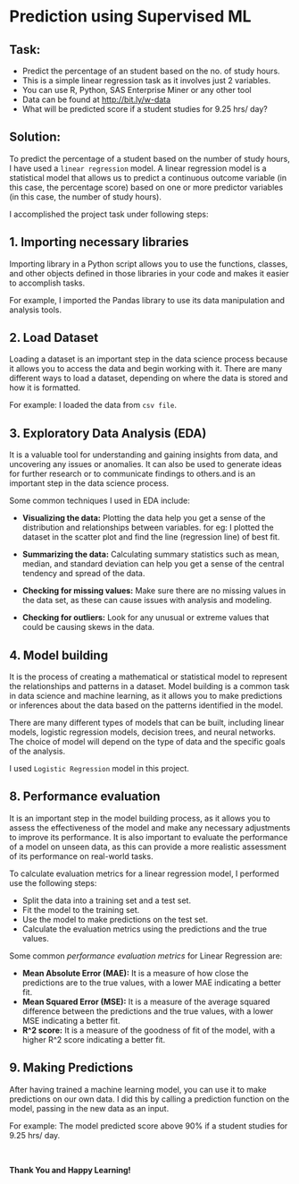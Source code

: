# Prediction using Supervised ML

## Task:
* Predict the percentage of an student based on the no. of study hours.
* This is a simple linear regression task as it involves just 2 variables.
* You can use R, Python, SAS Enterprise Miner or any other tool
* Data can be found at http://bit.ly/w-data
* What will be predicted score if a student studies for 9.25 hrs/ day?

## Solution:
To predict the percentage of a student based on the number of study hours, I have used a `linear regression` model. A linear regression model is a statistical model that allows us to predict a continuous outcome variable (in this case, the percentage score) based on one or more predictor variables (in this case, the number of study hours).

I accomplished the project task under following steps:
## 1. Importing necessary libraries
Importing library in a Python script allows you to use the functions, classes, and other objects defined in those libraries in your code and makes it easier to accomplish tasks.

For example, I imported the Pandas library to use its data manipulation and analysis tools.

## 2. Load Dataset
Loading a dataset is an important step in the data science process because it allows you to access the data and begin working with it. There are many different ways to load a dataset, depending on where the data is stored and how it is formatted.

For example: I loaded the data from `csv file`.

## 3. Exploratory Data Analysis (EDA)
It is a valuable tool for understanding and gaining insights from data, and uncovering any issues or anomalies. It can also be used to generate ideas for further research or to communicate findings to others.and is an important step in the data science process.

Some common techniques I used in EDA include:

* __Visualizing the data:__ Plotting the data help you get a sense of the distribution and relationships between variables. for eg: I plotted the dataset in the scatter plot and find the line (regression line) of best fit.

* __Summarizing the data:__ Calculating summary statistics such as mean, median, and standard deviation can help you get a sense of the central tendency and spread of the data.

* __Checking for missing values:__ Make sure there are no missing values in the data set, as these can cause issues with analysis and modeling.

* __Checking for outliers:__ Look for any unusual or extreme values that could be causing skews in the data.

## 4. Model building
It is the process of creating a mathematical or statistical model to represent the relationships and patterns in a dataset. Model building is a common task in data science and machine learning, as it allows you to make predictions or inferences about the data based on the patterns identified in the model.

There are many different types of models that can be built, including linear models, logistic regression models, decision trees, and neural networks. The choice of model will depend on the type of data and the specific goals of the analysis.

I used `Logistic Regression` model in this project.

## 8. Performance evaluation
It is an important step in the model building process, as it allows you to assess the effectiveness of the model and make any necessary adjustments to improve its performance. It is also important to evaluate the performance of a model on unseen data, as this can provide a more realistic assessment of its performance on real-world tasks. 

To calculate evaluation metrics for a linear regression model, I performed use the following steps:

* Split the data into a training set and a test set.
* Fit the model to the training set.
* Use the model to make predictions on the test set.
* Calculate the evaluation metrics using the predictions and the true values.

Some common *performance evaluation metrics* for Linear Regression are:
* __Mean Absolute Error (MAE):__ It is a measure of how close the predictions are to the true values, with a lower MAE indicating a better fit.
*  __Mean Squared Error (MSE):__ It is a measure of the average squared difference between the predictions and the true values, with a lower MSE indicating a better fit.
* __R^2 score:__ It is a measure of the goodness of fit of the model, with a higher R^2 score indicating a better fit.

## 9. Making Predictions
After having trained a machine learning model, you can use it to make predictions on our own data. I did this by calling a prediction function on the model, passing in the new data as an input.

For example: The model predicted score above 90% if a student studies for 9.25 hrs/ day.

<br>

__Thank You and Happy Learning!__